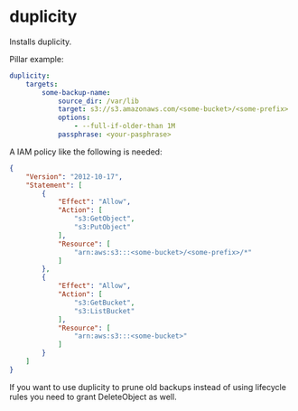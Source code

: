 duplicity
============

Installs duplicity.

Pillar example:

```yaml
duplicity:
    targets:
        some-backup-name:
            source_dir: /var/lib
            target: s3://s3.amazonaws.com/<some-bucket>/<some-prefix>
            options:
                - --full-if-older-than 1M
            passphrase: <your-pasphrase>
```


A IAM policy like the following is needed:

```json
{
    "Version": "2012-10-17",
    "Statement": [
        {
            "Effect": "Allow",
            "Action": [
                "s3:GetObject",
                "s3:PutObject"
            ],
            "Resource": [
                "arn:aws:s3:::<some-bucket>/<some-prefix>/*"
            ]
        },
        {
            "Effect": "Allow",
            "Action": [
                "s3:GetBucket",
                "s3:ListBucket"
            ],
            "Resource": [
                "arn:aws:s3:::<some-bucket>"
            ]
        }
    ]
}
```

If you want to use duplicity to prune old backups instead of using lifecycle rules you need to grant DeleteObject as well.
